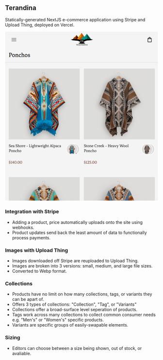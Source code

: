 ## Terandina
Statically-generated NextJS e-commerce application using Stripe and Upload Thing, deployed on Vercel.

![Website Screenshot](./public/SiteScreenshot.png)

### Integration with Stripe
- Adding a product, price automatically uploads onto the site using webhooks.
- Product updates send back the least amount of data to functionally process payments.

### Images with Upload Thing
- Images downloaded off Stripe are reuploaded to Upload Thing.
- Images are broken into 3 versions: small, medium, and large file sizes.
- Converted to Webp format.

### Collections
- Products have no limit on how many collections, tags, or variants they can be apart of.
- Offers 3 types of collections: "Collection", "Tag", or "Variants"
- Collections offer a broad-surface level seperation of products.
- Tags work across many collections to collect common consumer needs e.g. "Men's" or "Women's" specific products.
- Variants are specific groups of easily-swapable elements.

### Sizing
- Editors can choose between a size being shown, out of stock, or avaliable.

